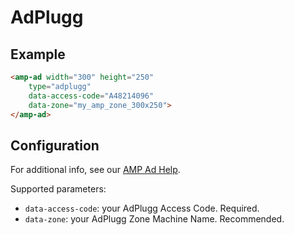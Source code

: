 <!---
Copyright 2018 The AMP HTML Authors. All Rights Reserved.

Licensed under the Apache License, Version 2.0 (the "License");
you may not use this file except in compliance with the License.
You may obtain a copy of the License at

      http://www.apache.org/licenses/LICENSE-2.0

Unless required by applicable law or agreed to in writing, software
distributed under the License is distributed on an "AS-IS" BASIS,
WITHOUT WARRANTIES OR CONDITIONS OF ANY KIND, either express or implied.
See the License for the specific language governing permissions and
limitations under the License.
-->

# AdPlugg

## Example

```html
<amp-ad width="300" height="250"
    type="adplugg"    
    data-access-code="A48214096"
    data-zone="my_amp_zone_300x250">
</amp-ad>
```

## Configuration

For additional info, see our [AMP Ad Help](https://www.adplugg.com/support/help/amp-ads).

Supported parameters:

- `data-access-code`: your AdPlugg Access Code. Required.
- `data-zone`: your AdPlugg Zone Machine Name. Recommended.

